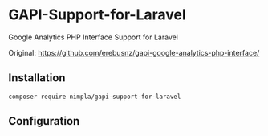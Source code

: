 # GAPI-Support-for-Laravel
Google Analytics PHP Interface Support for Laravel

Original: https://github.com/erebusnz/gapi-google-analytics-php-interface/

## Installation
    composer require nimpla/gapi-support-for-laravel

## Configuration